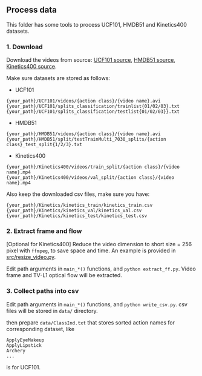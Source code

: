 ## Process data

This folder has some tools to process UCF101, HMDB51 and Kinetics400 datasets. 

### 1. Download

Download the videos from source: 
[UCF101 source](https://www.crcv.ucf.edu/data/UCF101.php), 
[HMDB51 source](http://serre-lab.clps.brown.edu/resource/hmdb-a-large-human-motion-database/#Downloads), 
[Kinetics400 source](https://deepmind.com/research/publications/kinetics-human-action-video-dataset).

Make sure datasets are stored as follows: 

* UCF101
```
{your_path}/UCF101/videos/{action class}/{video name}.avi
{your_path}/UCF101/splits_classification/trainlist{01/02/03}.txt
{your_path}/UCF101/splits_classification/testlist{01/02/03}}.txt
```

* HMDB51
```
{your_path}/HMDB51/videos/{action class}/{video name}.avi
{your_path}/HMDB51/split/testTrainMulti_7030_splits/{action class}_test_split{1/2/3}.txt
```

* Kinetics400
```
{your_path}/Kinetics400/videos/train_split/{action class}/{video name}.mp4
{your_path}/Kinetics400/videos/val_split/{action class}/{video name}.mp4
```
Also keep the downloaded csv files, make sure you have:
```
{your_path}/Kinetics/kinetics_train/kinetics_train.csv
{your_path}/Kinetics/kinetics_val/kinetics_val.csv
{your_path}/Kinetics/kinetics_test/kinetics_test.csv
```

### 2. Extract frame and flow

[Optional for Kinetics400] Reduce the video dimension to short size = 256 pixel with `ffmpeg`, to save space and time. An example is provided in [src/resize_video.py](src/resize_video.py). 

Edit path arguments in `main_*()` functions, and `python extract_ff.py`. Video frame and TV-L1 optical flow will be extracted. 

### 3. Collect paths into csv

Edit path arguments in `main_*()` functions, and `python write_csv.py`. csv files will be stored in `data/` directory.

then prepare `data/ClassInd.txt` that stores sorted action names for corresponding dataset, like
```
ApplyEyeMakeup
ApplyLipstick
Archery
...
```
is for UCF101. 



